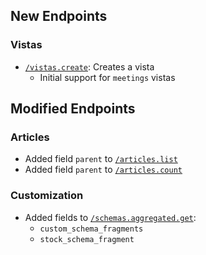 ## New Endpoints

### Vistas
- [`/vistas.create`](/beta/api-reference/vistas/create): Creates a vista
  - Initial support for `meetings` vistas

## Modified Endpoints

### Articles
- Added field `parent` to [`/articles.list`](/beta/api-reference/articles/list-articles-post)
- Added field `parent` to [`/articles.count`](/beta/api-reference/articles/count-post)

### Customization
- Added fields to [`/schemas.aggregated.get`](/beta/api-reference/customization/aggregated-schema-get):
  - `custom_schema_fragments`
  - `stock_schema_fragment`
